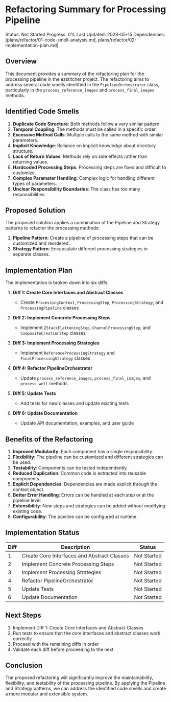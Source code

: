 # Refactoring Summary for Processing Pipeline

Status: Not Started
Progress: 0%
Last Updated: 2023-05-15
Dependencies: [plans/refactor/01-code-smell-analysis.md, plans/refactor/02-implementation-plan.md]

## Overview

This document provides a summary of the refactoring plan for the processing pipeline in the ezstitcher project. The refactoring aims to address several code smells identified in the `PipelineOrchestrator` class, particularly in the `process_reference_images` and `process_final_images` methods.

## Identified Code Smells

1. **Duplicate Code Structure**: Both methods follow a very similar pattern.
2. **Temporal Coupling**: The methods must be called in a specific order.
3. **Excessive Method Calls**: Multiple calls to the same method with similar parameters.
4. **Implicit Knowledge**: Reliance on implicit knowledge about directory structure.
5. **Lack of Return Values**: Methods rely on side effects rather than returning values.
6. **Hardcoded Processing Steps**: Processing steps are fixed and difficult to customize.
7. **Complex Parameter Handling**: Complex logic for handling different types of parameters.
8. **Unclear Responsibility Boundaries**: The class has too many responsibilities.

## Proposed Solution

The proposed solution applies a combination of the Pipeline and Strategy patterns to refactor the processing methods:

1. **Pipeline Pattern**: Create a pipeline of processing steps that can be customized and reordered.
2. **Strategy Pattern**: Encapsulate different processing strategies in separate classes.

## Implementation Plan

The implementation is broken down into six diffs:

1. **Diff 1: Create Core Interfaces and Abstract Classes**
   - Create `ProcessingContext`, `ProcessingStep`, `ProcessingStrategy`, and `ProcessingPipeline` classes

2. **Diff 2: Implement Concrete Processing Steps**
   - Implement `ZStackFlatteningStep`, `ChannelProcessingStep`, and `CompositeCreationStep` classes

3. **Diff 3: Implement Processing Strategies**
   - Implement `ReferenceProcessingStrategy` and `FinalProcessingStrategy` classes

4. **Diff 4: Refactor PipelineOrchestrator**
   - Update `process_reference_images`, `process_final_images`, and `process_well` methods

5. **Diff 5: Update Tests**
   - Add tests for new classes and update existing tests

6. **Diff 6: Update Documentation**
   - Update API documentation, examples, and user guide

## Benefits of the Refactoring

1. **Improved Modularity**: Each component has a single responsibility.
2. **Flexibility**: The pipeline can be customized and different strategies can be used.
3. **Testability**: Components can be tested independently.
4. **Reduced Duplication**: Common code is extracted into reusable components.
5. **Explicit Dependencies**: Dependencies are made explicit through the context object.
6. **Better Error Handling**: Errors can be handled at each step or at the pipeline level.
7. **Extensibility**: New steps and strategies can be added without modifying existing code.
8. **Configurability**: The pipeline can be configured at runtime.

## Implementation Status

| Diff | Description | Status |
|------|-------------|--------|
| 1 | Create Core Interfaces and Abstract Classes | Not Started |
| 2 | Implement Concrete Processing Steps | Not Started |
| 3 | Implement Processing Strategies | Not Started |
| 4 | Refactor PipelineOrchestrator | Not Started |
| 5 | Update Tests | Not Started |
| 6 | Update Documentation | Not Started |

## Next Steps

1. Implement Diff 1: Create Core Interfaces and Abstract Classes
2. Run tests to ensure that the core interfaces and abstract classes work correctly
3. Proceed with the remaining diffs in order
4. Validate each diff before proceeding to the next

## Conclusion

The proposed refactoring will significantly improve the maintainability, flexibility, and testability of the processing pipeline. By applying the Pipeline and Strategy patterns, we can address the identified code smells and create a more modular and extensible system.
